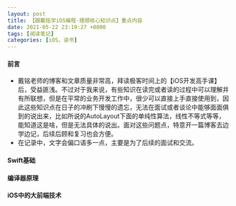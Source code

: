 ```yaml
---
layout: post
title: 【跟戴铭学iOS编程-理顺核心知识点】重点内容
date: 2021-05-22 23:19:27 +0800
tags: [阅读笔记]
categories: [iOS，读书]
---
```


#### 前言

+ 戴铭老师的博客和文章质量非常高，拜读极客时间上的【iOS开发高手课】后，受益匪浅。不过对于我来说，有些知识在读完或者读的过程中可以理解并有所联想，但是在平常的业务开发工作中，很少可以直接上手直接使用到，因此这些知识点在日子的冲刷下慢慢的遗忘，无法在面试或者谈论中能够面面俱到的说出来，比如所说的AutoLayout下面的单纯性算法，线性不等式等等，能知道这是啥，但是无法具体的说出。面对这些问题点，特意开一篇博客去边学边记，后续后顾和复习也会方便。
+ 在记录中，文字会偏口语多一点，主要是为了后续的面试和交流。


#### Swift基础




#### 编译器原理



#### iOS中的大前端技术
